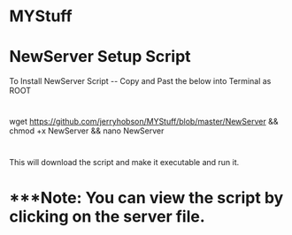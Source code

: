 # MYStuff
# NewServer Setup Script
To Install NewServer Script --
Copy and Past the below into Terminal as ROOT
#
wget https://github.com/jerryhobson/MYStuff/blob/master/NewServer && chmod +x NewServer && nano NewServer
#
This will download the script and make it executable and run it.
# ***Note: You can view the script by clicking on the server file.
